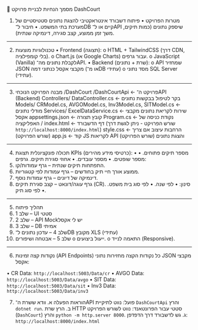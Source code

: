 📌 מסמך הנחיות לבניית פרויקט DashCourt
1. מטרות הפרויקט
•	פיתוח דשבורד אינטראקטיבי להצגת נתונים סטטיסטיים של מערכת בתי המשפט.
•	חיבור ל־DB קיים או ל־API שיספק נתונים (כמות תיקים, משך זמן ממוצע, קצב סגירה, דינמיקה שנתית).
________________________________________
2. טכנולוגיות מוצעות
•	Frontend (תצוגה):
o	HTML + TailwindCSS (דרך CDN, בלי קומפילציה).
o	Chart.js (או Google Charts) עבור גרפים.
o	JavaScript (Vanilla) לקבלת נתונים מה־API.
•	Backend (שרת + נתונים):
o	API שמחזיר JSON מקבצי אקסל כנתוני דמה (או מ־DB עתידי)
o	מסד נתוני  SQL Server (עתידי).
________________________________________
3. מבנה הפרויקט הנוכחי
/DashCourt
  /DashCourtApi      ← פרויקט ה־API (Backend)
    Controllers/
      DataController.cs  ← בקר לטיפול בבקשות נתונים
    Models/
      CRModel.cs, AVGOModel.cs, Inv3Model.cs, SITModel.cs ← מודלי נתונים
    Services/
      ExcelDataService.cs  ← שירות לקריאת נתונים מקבצי אקסל
    appsettings.json     ← קובץ תצורה
    Program.cs           ← נקודת כניסה של האפליקציה
  / 
    index.html         ← דף הדשבורד (שורש הפרויקט - ניתן לגשת דרך `http://localhost:8000/index.html`)
    style.css          ← הרחבות עיצוב אם צריך (שורש הפרויקט)
    app.js             ← קוד JS לקריאות API והצגת נתונים (שורש הפרויקט)
 
________________________________________
4. תכולה פונקציונלית
תצוגת KPIs (כרטיסי מידע מהירים):
•	מספר תיקים פתוחים.
•	מספר שופטים.
•	מספר עובדים.
•	אחוזי סגירת תיקים.
גרפים:
1.	התפתחות תיקים שנתית – גרף עמודות/קו.
2.	ממוצע אורך חיי תיק בחודשים – גרף עמודות לפי קטגוריות.
3.	דינמיקה של דיונים – גרף עמודות נוסף.
4.	גרף עוגה/דונאט – קצב סגירת תיקים (CR).
סינון:
•	לפי שנה.
•	לפי סוג בית משפט.
•	לפי סוג תיק.
________________________________________
5. תהליך פיתוח
1.	שלב 1 – UI סטטי
2.	שלב 2 – API Mockיש לי אקסל
3.	שלב 3 – DB אמיתי
4.	שלב 4 – עדכון נתונים ל־DB מקובץ XLS (עתידי)
5.	שלב 5 – אבטחה ושיפורים
o	ייעול ביצועים.
o	התאמה לנייד (Responsive).
________________________________________

6. נקודות קצה זמינות (API Endpoints)
כל נקודות הקצה מחזירות נתוני JSON מקבצי אקסל:

•	CR Data: `http://localhost:5003/Data/cr`
•	AVGO Data: `http://localhost:5003/Data/avgo`
•	SIT Data: `http://localhost:5003/Data/sit`
•	Inv3 Data: `http://localhost:5003/Data/inv3`

7. הוראות הפעלה
   א. וודא ששרת ה־API פועל: נווט לתיקיית `DashCourtApi` והרץ `dotnet run`.
   ב. הרץ שרת HTTP סטטי עבור הפרונטאנד: נווט לשורש הפרויקט (`DashCourt`) והרץ `python -m http.server 8000`.
   ג. גש לדשבורד דרך הדפדפן: `http://localhost:8000/index.html`


